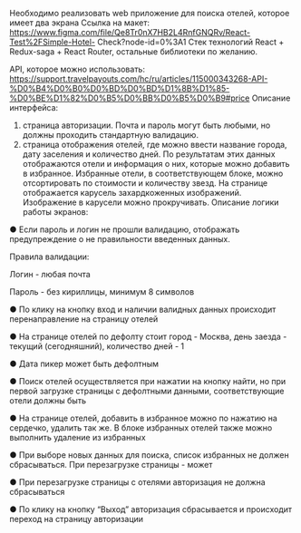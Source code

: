 Необходимо реализовать web приложение для поиска отелей, которое имеет два экрана Ссылка на макет: https://www.figma.com/file/Qe8Tr0nX7HB2L4RnfGNQRv/React-Test%2FSimple-Hotel- Check?node-id=0%3A1
Стек технологий React + Redux-saga + React Router, остальные библиотеки по желанию.

API, которое можно
использовать: https://support.travelpayouts.com/hc/ru/articles/115000343268-API-%D0%B4%D0%B0%D0%BD%D0%BD%D1%8B%D1%85-%D0%BE%D1%82%D0%B5%D0%BB%D0%B5%D0%B9#price
Описание интерфейса:
1. страница авторизации. Почта и пароль могут быть любыми, но должны проходить стандартную валидацию.
2. страница отображения отелей, где можно ввести название города, дату заселения и количество дней. По результатам этих данных отображаются отели и информация о них, которые можно добавить в избранное. Избранные отели, в соответствующем блоке, можно отсортировать по стоимости и количеству звезд. На странице отображается карусель захардкоженных изображений. Изображение в карусели можно прокручивать.
Описание логики работы экранов:

● Если пароль и логин не прошли валидацию, отображать предупреждение о не правильности введенных данных.

Правила валидации:

Логин - любая почта

Пароль - без кириллицы, минимум 8 символов

● По клику на кнопку вход и наличии валидных данных происходит перенаправление на страницу отелей

● На странице отелей по дефолту стоит город - Москва, день заезда - текущий (сегодняшний), количество дней - 1

● Дата пикер может быть дефолтным

● Поиск отелей осуществляется при нажатии на кнопку найти, но при первой загрузке страницы с дефолтными данными, соответствующие отели должны быть

● На странице отелей, добавить в избранное можно по нажатию на сердечко, удалить так же. В блоке избранных отелей также можно выполнить удаление из избранных

● При выборе новых данных для поиска, список избранных не должен сбрасываться. При перезагрузке страницы - может

● При перезагрузке страницы с отелями авторизация не должна сбрасываться

● По клику на кнопку “Выход” авторизация сбрасывается и происходит переход на страницу авторизации
